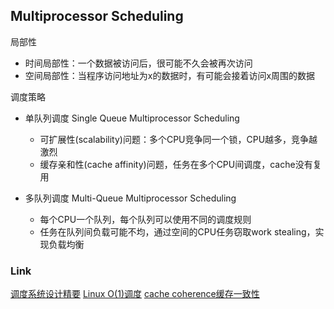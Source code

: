 Multiprocessor Scheduling 
---
局部性
- 时间局部性：一个数据被访问后，很可能不久会被再次访问
- 空间局部性：当程序访问地址为x的数据时，有可能会接着访问x周围的数据


调度策略
- 单队列调度 Single Queue Multiprocessor Scheduling
    - 可扩展性(scalability)问题：多个CPU竞争同一个锁，CPU越多，竞争越激烈
    - 缓存亲和性(cache affinity)问题，任务在多个CPU间调度，cache没有复用
    
- 多队列调度 Multi-Queue Multiprocessor Scheduling
  - 每个CPU一个队列，每个队列可以使用不同的调度规则
  - 任务在队列间负载可能不均，通过空间的CPU任务窃取work stealing，实现负载均衡

### Link

[调度系统设计精要](https://draveness.me/system-design-scheduler)
[Linux O(1)调度](https://zhuanlan.zhihu.com/p/33461281)
[cache coherence缓存一致性](https://juejin.cn/post/6844903877024677896)